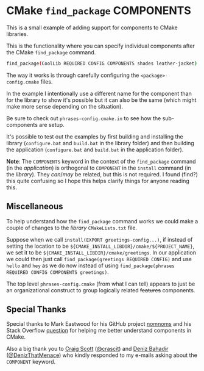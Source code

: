 # CMake `find_package` COMPONENTS

This is a small example of adding support for components to CMake libraries.

This is the functionality where you can specify individual components after the CMake `find_package` command.

```bash
find_package(CoolLib REQUIRED CONFIG COMPONENTS shades leather-jacket)
```

The way it works is through carefully configuring the `<package>-config.cmake` files.

In the example I intentionally use a different name for the component than for the library to show it's possible but it can also be the same (which might make more sense depending on the situation).

Be sure to check out `phrases-config.cmake.in` to see how the sub-components are setup.

It's possible to test out the examples by first building and installing the library (`configure.bat` and `build.bat` in the library folder) and then building the application (`configure.bat` and `build.bat` in the application folder).

__Note__: The `COMPONENTS` keyword in the context of the `find_package` command (in the _application_) is orthogonal to `COMPONENT` in the `install` command (in the _library_). They _can_/_may_ be related, but this is not required. I found (find?) this quite confusing so I hope this helps clarify things for anyone reading this.

## Miscellaneous

To help understand how the `find_package` command works we could make a couple of changes to the _library_ `CMakeLists.txt` file.

Suppose when we call `install(EXPORT greetings-config...)`, if instead of setting the location to be `${CMAKE_INSTALL_LIBDIR}/cmake/${PROJECT_NAME}`, we set it to be `${CMAKE_INSTALL_LIBDIR}/cmake/greetings`. In our application we could then just call `find_package(greetings REQUIRED CONFIG)` and use `hello` and `hey` as we do now instead of using `find_package(phrases REQUIRED CONFIG COMPONENTS greetings)`.

The top level `phrases-config.cmake` (from what I can tell) appears to just be an organizational construct to group logically related ~~features~~ components.

## Special Thanks

Special thanks to Mark Eastwood for his GitHub project [nomnoms](https://github.com/markeastwood82/nomnoms) and his Stack Overflow [question](https://stackoverflow.com/questions/54702582/how-to-configure-project-with-components-in-cmake) for helping me better understand components in CMake.

Also a big thank you to [Craig Scott](https://github.com/Crascit) ([@crascit](https://twitter.com/crascit)) and [Deniz Bahadir](https://github.com/Bagira80) ([@DenizThatMenace](https://twitter.com/DenizThatMenace)) who kindly responded to my e-mails asking about the `COMPONENT` keyword.
